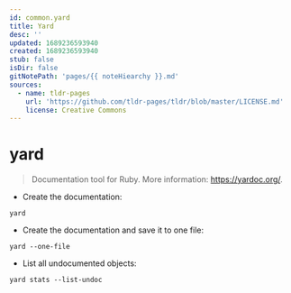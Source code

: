 ```yaml
---
id: common.yard
title: Yard
desc: ''
updated: 1689236593940
created: 1689236593940
stub: false
isDir: false
gitNotePath: 'pages/{{ noteHiearchy }}.md'
sources:
  - name: tldr-pages
    url: 'https://github.com/tldr-pages/tldr/blob/master/LICENSE.md'
    license: Creative Commons
---
```

# yard

> Documentation tool for Ruby.
> More information: <https://yardoc.org/>.

- Create the documentation:

`yard`

- Create the documentation and save it to one file:

`yard --one-file`

- List all undocumented objects:

`yard stats --list-undoc`

